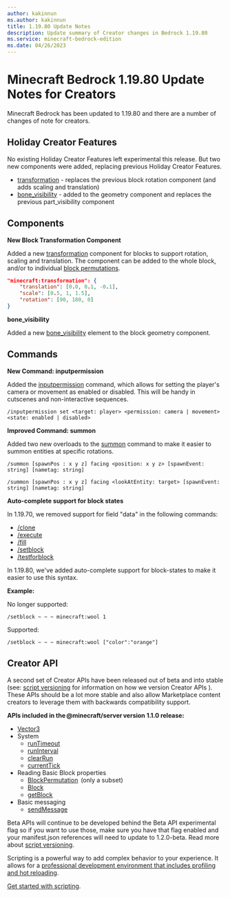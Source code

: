 ```yaml
---
author: kakinnun
ms.author: kakinnun
title: 1.19.80 Update Notes
description: Update summary of Creator changes in Bedrock 1.19.80
ms.service: minecraft-bedrock-edition
ms.date: 04/26/2023
---
```

# Minecraft Bedrock 1.19.80 Update Notes for Creators

Minecraft Bedrock has been updated to 1.19.80 and there are a number of changes of note for creators.

## Holiday Creator Features ##

No existing Holiday Creator Features left experimental this release. But two new components were added, replacing previous Holiday Creator Features.

- [transformation](../Reference/Content/BlockReference/Examples/BlockComponents/minecraftBlock_transformation.md) - replaces the previous block rotation component (and adds scaling and translation)
- [bone_visibility](../Reference/Content/BlockReference/Examples/BlockComponents/minecraftBlock_geometry.md) - added to the geometry component and replaces the previous part_visibility component

## Components ##

**New Block Transformation Component**

Added a new [transformation](../Reference/Content/BlockReference/Examples/BlockComponents/minecraftBlock_transformation.md) component for blocks to support rotation, scaling and translation. The component can be added to the whole block, and/or to individual [block permutations](../Reference/Content/BlockReference/Examples/BlockStatesAndPermutations.md#block-permutations).

````JSON
"minecraft:transformation": {
    "translation": [0.0, 0.1, -0.1],
    "scale": [0.5, 1, 1.5],
    "rotation": [90, 180, 0]
}
````

**bone_visibility**

Added a new [bone_visibility](../Reference/Content/BlockReference/Examples/BlockComponents/minecraftBlock_geometry.md) element to the block geometry component.

## Commands ##

**New Command: inputpermission**

Added the [inputpermission](../Commands/commands/inputpermission.md) command, which allows for setting the player's camera or movement as enabled or disabled. This will be handy in cutscenes and non-interactive sequences.

```/inputpermission set <target: player> <permission: camera | movement> <state: enabled | disabled>```

**Improved Command: summon**

Added two new overloads to the [summon](../Commands/commands/summon.md) command to make it easier to summon entities at specific rotations.

```/summon [spawnPos : x y z] facing <position: x y z> [spawnEvent: string] [nametag: string]```

```/summon [spawnPos : x y z] facing <lookAtEntity: target> [spawnEvent: string] [nametag: string]```

**Auto-complete support for block states**

In 1.19.70, we removed support for field "data" in the following commands:

- [/clone](../Commands/commands/clone.md)
- [/execute](../Commands/commands/execute.md)
- [/fill](../Commands/commands/fill.md)
- [/setblock](../Commands/commands/setblock.md)
- [/testforblock](../Commands/commands/testforblock.md)

In 1.19.80, we've added auto-complete support for block-states to make it easier to use this syntax.

**Example:**

No longer supported:

```/setblock ~ ~ ~ minecraft:wool 1```

Supported:

```/setblock ~ ~ ~ minecraft:wool ["color":"orange"]```


## Creator API ##

A second set of Creator APIs have been released out of beta and into stable (see: [script versioning](ScriptVersioning.md) for information on how we version Creator APIs ). These APIs should be a lot more stable and also allow Marketplace content creators to leverage them with backwards compatibility support. 

**APIs included in the @minecraft/server version 1.1.0 release:**

 - [Vector3](../PriorScriptAPI/minecraft/server-1xx/Vector3.md)
 - System
    - [runTimeout](../PriorScriptAPI/minecraft/server-1xx/System.md#runtimeout)
    - [runInterval](../PriorScriptAPI/minecraft/server-1xx/System.md#runinterval)
    - [clearRun](../PriorScriptAPI/minecraft/server-1xx/System.md#clearrun)
    - [currentTick](../PriorScriptAPI/minecraft/server-1xx/System.md#currenttick)
 - Reading Basic Block properties
     - [BlockPermutation](../PriorScriptAPI/minecraft/server-1xx/BlockPermutation.md)  (only a subset)
     - [Block](../PriorScriptAPI/minecraft/server-1xx/Block.md)
     - [getBlock](../PriorScriptAPI/minecraft/server-1xx/Dimension.md#getblock)
 - Basic messaging
     - [sendMessage](../PriorScriptAPI/minecraft/server-1xx/Player.md#sendmessage)

Beta APIs will continue to be developed behind the Beta API experimental flag so if you want to use those, make sure you have that flag enabled and your manifest.json references will need to update to 1.2.0-beta. Read more about [script versioning](ScriptVersioning.md).

Scripting is a powerful way to add complex behavior to your experience. It allows for a [professional development environment that includes profiling and hot reloading](./ScriptDeveloperTools.md).

[Get started with scripting](https://aka.ms/startwithmcscript).
